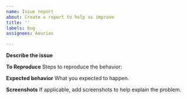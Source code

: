 ```yaml
---
name: Issue report
about: Create a report to help us improve
title: ''
labels: bug
assignees: Aeurias

---
```


**Describe the issue**

**To Reproduce**
Steps to reproduce the behavior:

**Expected behavior**
What you expected to happen.

**Screenshots**
If applicable, add screenshots to help explain the problem.
